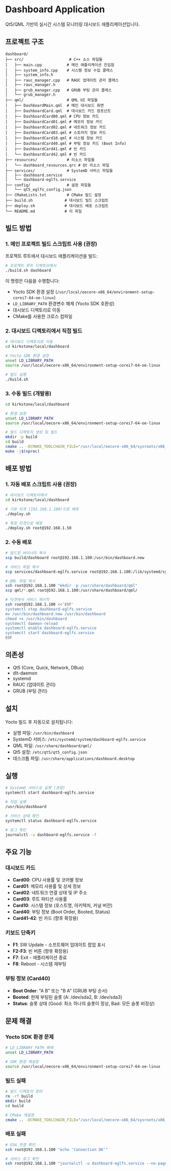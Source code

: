 # Dashboard Application

Qt5/QML 기반의 실시간 시스템 모니터링 대시보드 애플리케이션입니다.

## 프로젝트 구조

```
dashboard/
├── src/                    # C++ 소스 파일들
│   ├── main.cpp           # 메인 애플리케이션 진입점
│   ├── system_info.cpp    # 시스템 정보 수집 클래스
│   ├── system_info.h
│   ├── rauc_manager.cpp   # RAUC 업데이트 관리 클래스
│   ├── rauc_manager.h
│   ├── grub_manager.cpp   # GRUB 부팅 관리 클래스
│   └── grub_manager.h
├── qml/                   # QML UI 파일들
│   ├── DashboardMain.qml  # 메인 대시보드 화면
│   ├── DashboardCard.qml  # 대시보드 카드 컴포넌트
│   ├── DashboardCard00.qml # CPU 정보 카드
│   ├── DashboardCard01.qml # 메모리 정보 카드
│   ├── DashboardCard02.qml # 네트워크 정보 카드
│   ├── DashboardCard03.qml # 스토리지 정보 카드
│   ├── DashboardCard10.qml # 시스템 정보 카드
│   ├── DashboardCard40.qml # 부팅 정보 카드 (Boot Info)
│   ├── DashboardCard41.qml # 빈 카드
│   └── DashboardCard42.qml # 빈 카드
├── resources/             # 리소스 파일들
│   └── dashboard_resources.qrc # Qt 리소스 파일
├── services/              # SystemD 서비스 파일들
│   ├── dashboard.service
│   └── dashboard-eglfs.service
├── config/                # 설정 파일들
│   └── qt5_eglfs_config.json
├── CMakeLists.txt         # CMake 빌드 설정
├── build.sh              # 대시보드 빌드 스크립트
├── deploy.sh             # 대시보드 배포 스크립트
└── README.md             # 이 파일
```

## 빌드 방법

### 1. 메인 프로젝트 빌드 스크립트 사용 (권장)

프로젝트 루트에서 대시보드 애플리케이션을 빌드:

```bash
# 프로젝트 루트 디렉토리에서
./build.sh dashboard
```

이 명령은 다음을 수행합니다:
- Yocto SDK 환경 설정 (`/usr/local/oecore-x86_64/environment-setup-corei7-64-oe-linux`)
- `LD_LIBRARY_PATH` 환경변수 해제 (Yocto SDK 호환성)
- 대시보드 디렉토리로 이동
- CMake를 사용한 크로스 컴파일

### 2. 대시보드 디렉토리에서 직접 빌드

```bash
# 대시보드 디렉토리로 이동
cd kirkstone/local/dashboard

# Yocto SDK 환경 설정
unset LD_LIBRARY_PATH
source /usr/local/oecore-x86_64/environment-setup-corei7-64-oe-linux

# 빌드 실행
./build.sh
```

### 3. 수동 빌드 (개발용)

```bash
cd kirkstone/local/dashboard

# 환경 설정
unset LD_LIBRARY_PATH
source /usr/local/oecore-x86_64/environment-setup-corei7-64-oe-linux

# 빌드 디렉토리 생성 및 빌드
mkdir -p build
cd build
cmake .. -DCMAKE_TOOLCHAIN_FILE="/usr/local/oecore-x86_64/sysroots/x86_64-oesdk-linux/usr/share/cmake/OEToolchainConfig.cmake"
make -j$(nproc)
```

## 배포 방법

### 1. 자동 배포 스크립트 사용 (권장)

```bash
# 대시보드 디렉토리에서
cd kirkstone/local/dashboard

# 기본 타겟 (192.168.1.100)으로 배포
./deploy.sh

# 특정 타겟으로 배포
./deploy.sh root@192.168.1.50
```

### 2. 수동 배포

```bash
# 빌드된 바이너리 복사
scp build/dashboard root@192.168.1.100:/usr/bin/dashboard.new

# 서비스 파일 복사
scp services/dashboard-eglfs.service root@192.168.1.100:/lib/systemd/system/

# QML 파일 복사
ssh root@192.168.1.100 "mkdir -p /usr/share/dashboard/qml"
scp qml/*.qml root@192.168.1.100:/usr/share/dashboard/qml/

# 타겟에서 서비스 재시작
ssh root@192.168.1.100 <<'EOF'
systemctl stop dashboard-eglfs.service
mv /usr/bin/dashboard.new /usr/bin/dashboard
chmod +x /usr/bin/dashboard
systemctl daemon-reload
systemctl enable dashboard-eglfs.service
systemctl start dashboard-eglfs.service
EOF
```

## 의존성

- Qt5 (Core, Quick, Network, DBus)
- dlt-daemon
- systemd
- RAUC (업데이트 관리)
- GRUB (부팅 관리)

## 설치

Yocto 빌드 후 자동으로 설치됩니다:

- 실행 파일: `/usr/bin/dashboard`
- SystemD 서비스: `/etc/systemd/system/dashboard-eglfs.service`
- QML 파일: `/usr/share/dashboard/qml/`
- Qt5 설정: `/etc/qt5/qt5_config.json`
- 데스크톱 파일: `/usr/share/applications/dashboard.desktop`

## 실행

```bash
# SystemD 서비스로 실행 (권장)
systemctl start dashboard-eglfs.service

# 직접 실행
/usr/bin/dashboard

# 서비스 상태 확인
systemctl status dashboard-eglfs.service

# 로그 확인
journalctl -u dashboard-eglfs.service -f
```

## 주요 기능

### 대시보드 카드
- **Card00**: CPU 사용률 및 코어별 정보
- **Card01**: 메모리 사용률 및 상세 정보
- **Card02**: 네트워크 연결 상태 및 IP 주소
- **Card03**: 루트 파티션 사용률
- **Card10**: 시스템 정보 (호스트명, 아키텍처, 커널 버전)
- **Card40**: 부팅 정보 (Boot Order, Booted, Status)
- **Card41-42**: 빈 카드 (향후 확장용)

### 키보드 단축키
- **F1**: SW Update - 소프트웨어 업데이트 팝업 표시
- **F2-F3**: 빈 버튼 (향후 확장용)
- **F7**: Exit - 애플리케이션 종료
- **F8**: Reboot - 시스템 재부팅

### 부팅 정보 (Card40)
- **Boot Order**: "A B" 또는 "B A" (GRUB 부팅 순서)
- **Booted**: 현재 부팅된 슬롯 (A: /dev/sda2, B: /dev/sda3)
- **Status**: 슬롯 상태 (Good: 최소 하나의 슬롯이 정상, Bad: 모든 슬롯 비정상)

## 문제 해결

### Yocto SDK 환경 문제
```bash
# LD_LIBRARY_PATH 해제
unset LD_LIBRARY_PATH

# SDK 환경 재설정
source /usr/local/oecore-x86_64/environment-setup-corei7-64-oe-linux
```

### 빌드 실패
```bash
# 빌드 디렉토리 정리
rm -rf build
mkdir build
cd build

# CMake 재설정
cmake .. -DCMAKE_TOOLCHAIN_FILE="/usr/local/oecore-x86_64/sysroots/x86_64-oesdk-linux/usr/share/cmake/OEToolchainConfig.cmake"
```

### 배포 실패
```bash
# SSH 연결 확인
ssh root@192.168.1.100 "echo 'Connection OK'"

# 서비스 로그 확인
ssh root@192.168.1.100 "journalctl -u dashboard-eglfs.service --no-pager -n 20"
```
